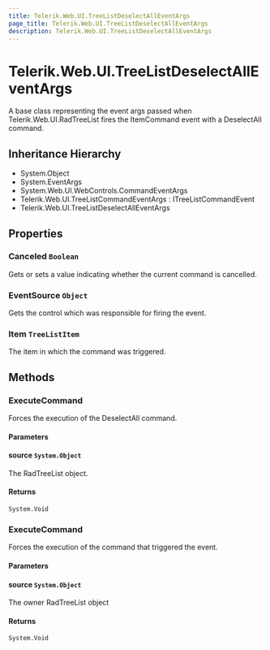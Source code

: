 ```yaml
---
title: Telerik.Web.UI.TreeListDeselectAllEventArgs
page_title: Telerik.Web.UI.TreeListDeselectAllEventArgs
description: Telerik.Web.UI.TreeListDeselectAllEventArgs
---
```


# Telerik.Web.UI.TreeListDeselectAllEventArgs

A base class representing the event args passed when Telerik.Web.UI.RadTreeList fires the ItemCommand event with a DeselectAll command.

## Inheritance Hierarchy

* System.Object
* System.EventArgs
* System.Web.UI.WebControls.CommandEventArgs
* Telerik.Web.UI.TreeListCommandEventArgs : ITreeListCommandEvent
* Telerik.Web.UI.TreeListDeselectAllEventArgs

## Properties

###  Canceled `Boolean`

Gets or sets a value indicating whether the current command is cancelled.

###  EventSource `Object`

Gets the control which was responsible for firing the event.

###  Item `TreeListItem`

The item in which the command was triggered.

## Methods

###  ExecuteCommand

Forces the execution of the DeselectAll command.

#### Parameters

#### source `System.Object`

The RadTreeList object.

#### Returns

`System.Void` 

###  ExecuteCommand

Forces the execution of the command that triggered the event.

#### Parameters

#### source `System.Object`

The owner RadTreeList object

#### Returns

`System.Void` 

